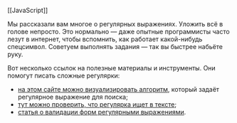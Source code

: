 [[JavaScript]]

Мы рассказали вам многое о регулярных выражениях. Уложить всё в голове непросто. Это нормально — даже опытные программисты часто лезут в интернет, чтобы вспомнить, как работает какой-нибудь спецсимвол. Советуем выполнять задания — так вы быстрее набьёте руку.

Вот несколько ссылок на полезные материалы и инструменты. Они помогут писать сложные регулярки:

- [на этом сайте можно визуализировать алгоритм](https://bit.ly/3m7axbc), который задаёт регулярное выражение для поиска;
- [тут можно проверить, что регулярка ищет в тексте](https://regex101.com/);
- [статья о валидации форм регулярными выражениями](https://css-tricks.com/form-validation-part-1-constraint-validation-html/).